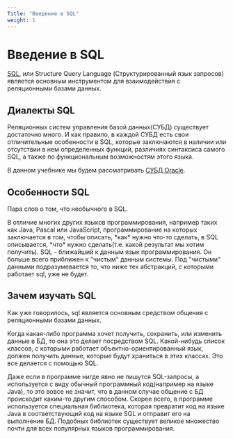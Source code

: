 ```yaml
---
Title: "Введение в SQL"
weight: 1
---
```


# Введение в SQL

[SQL](https://ru.wikipedia.org/wiki/SQL), или Structure Query Language
(Структурированный язык запросов) является основным инструментом для
взаимодействия с реляционными базами данных.

## Диалекты SQL

Реляционных систем управления базой данных(СУБД) существует достаточно
много. И как правило, в каждой СУБД есть свои отличительные особенности
в SQL, которые заключаются в наличии или отсутствии в нем определенных
функций, различиях синтаксиса самого SQL, а также по функциональным
возможностям этого языка.

В данном учебнике мы будем рассматривать [СУБД
Oracle](https://ru.wikipedia.org/wiki/Oracle_Database).

## Особенности SQL

Пара слов о том, что необычного в SQL.

В отличие многих других языков программирования, например таких как
Java, Pascal или JavaScript, программирование на которых заключается в
том, чтобы описать, \*как\* нужно что-то сделать, в SQL описывается,
\*что\* нужно сделать(т.е. какой результат мы хотим получить). SQL -
ближайший к данным язык программирования. Он больше всего приближен к
"чистым" данным системы. Под "чистыми" данными подразумевается то, что
ниже тех абстракций, с которыми работает sql, уже не будет.

## Зачем изучать SQL

Как уже говорилось, sql является основным средством общения с
реляционными базами данных.

Когда какая-либо программа хочет получить, сохранить, или изменить
данные в БД, то она это делает посредством SQL. Какой-нибудь список
классов, с которыми работает объектно-ориентированный язык, должен
получить данные, которые будут храниться в этих классах. Это все
делается с помощью SQL.

<div class="alert alert-info">

Даже если в программе нигде явно не пишутся SQL-запросы, а используется
с виду обычный программный код(например на языке Java), то это вовсе не
значит, что в данном случае общение с БД происходит каким-то другим
способом. Cкорее всего, в программе используется специальная библиотека,
которая превратит код на языке Java в соответствующий код на языке SQL и
отправит его на выполнение БД. Подобных библиотек существует великое
множество почти для всех популярных языков программирования.

</div>
